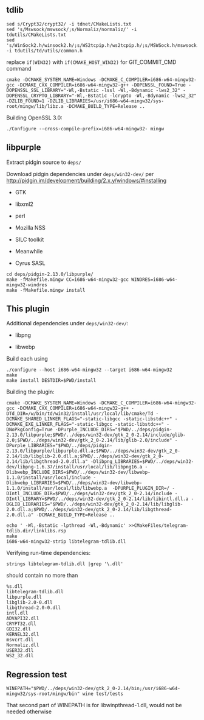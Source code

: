 ## tdlib

```
sed s/Crypt32/crypt32/ -i tdnet/CMakeLists.txt
sed 's/Mswsock/mswsock/;s/Normaliz/normaliz/' -i tdutils/CMakeLists.txt
sed 's/WinSock2.h/winsock2.h/;s/WS2tcpip.h/ws2tcpip.h/;s/MSWSock.h/mswsock.h/;s/Windows.h/windows.h/' -i tdutils/td/utils/common.h
```

replace `if(WIN32)` with `if(CMAKE_HOST_WIN32)` for GIT_COMMIT_CMD command

```
cmake -DCMAKE_SYSTEM_NAME=Windows -DCMAKE_C_COMPILER=i686-w64-mingw32-gcc -DCMAKE_CXX_COMPILER=i686-w64-mingw32-g++ -DOPENSSL_FOUND=True -DOPENSSL_SSL_LIBRARY="-Wl,-Bstatic -lssl -Wl,-Bdynamic -lws2_32" -DOPENSSL_CRYPTO_LIBRARY="-Wl,-Bstatic -lcrypto -Wl,-Bdynamic -lws2_32" -DZLIB_FOUND=1 -DZLIB_LIBRARIES=/usr/i686-w64-mingw32/sys-root/mingw/lib/libz.a -DCMAKE_BUILD_TYPE=Release ..
```

Building OpenSSL 3.0:

```
./Configure --cross-compile-prefix=i686-w64-mingw32- mingw
```

## libpurple

Extract pidgin source to `deps/`

Download pidgin dependencies under `deps/win32-dev/` per http://pidgin.im/development/building/2.x.y/windows/#installing

* GTK

* libxml2

* perl

* Mozilla NSS

* SILC toolkit

* Meanwhile

* Cyrus SASL

```
cd deps/pidgin-2.13.0/libpurple/
make -fMakefile.mingw CC=i686-w64-mingw32-gcc WINDRES=i686-w64-mingw32-windres
make -fMakefile.mingw install
```

## This plugin

Additional dependencies under `deps/win32-dev/`:

* libpng

* libwebp

Build each using
```
./configure --host i686-w64-mingw32 --target i686-w64-mingw32
make
make install DESTDIR=$PWD/install
```

Building the plugin:

```
cmake -DCMAKE_SYSTEM_NAME=Windows -DCMAKE_C_COMPILER=i686-w64-mingw32-gcc -DCMAKE_CXX_COMPILER=i686-w64-mingw32-g++ -DTd_DIR=/w/bin/td/win32/install/usr/local/lib/cmake/Td -DCMAKE_SHARED_LINKER_FLAGS="-static-libgcc -static-libstdc++" -DCMAKE_EXE_LINKER_FLAGS="-static-libgcc -static-libstdc++" -DNoPkgConfig=True -DPurple_INCLUDE_DIRS="$PWD/../deps/pidgin-2.13.0/libpurple;$PWD/../deps/win32-dev/gtk_2_0-2.14/include/glib-2.0;$PWD/../deps/win32-dev/gtk_2_0-2.14/lib/glib-2.0/include" -DPurple_LIBRARIES="$PWD/../deps/pidgin-2.13.0/libpurple/libpurple.dll.a;$PWD/../deps/win32-dev/gtk_2_0-2.14/lib/libglib-2.0.dll.a;$PWD/../deps/win32-dev/gtk_2_0-2.14/lib/libgthread-2.0.dll.a" -Dlibpng_LIBRARIES=$PWD/../deps/win32-dev/libpng-1.6.37/install/usr/local/lib/libpng16.a -Dlibwebp_INCLUDE_DIRS=$PWD/../deps/win32-dev/libwebp-1.1.0/install/usr/local/include -Dlibwebp_LIBRARIES=$PWD/../deps/win32-dev/libwebp-1.1.0/install/usr/local/lib/libwebp.a  -DPURPLE_PLUGIN_DIR=/ -DIntl_INCLUDE_DIR=$PWD/../deps/win32-dev/gtk_2_0-2.14/include -DIntl_LIBRARY=$PWD/../deps/win32-dev/gtk_2_0-2.14/lib/libintl.dll.a -DGLIB_LIBRARIES="$PWD/../deps/win32-dev/gtk_2_0-2.14/lib/libglib-2.0.dll.a;$PWD/../deps/win32-dev/gtk_2_0-2.14/lib/libgthread-2.0.dll.a" -DCMAKE_BUILD_TYPE=Release ..

echo ' -Wl,-Bstatic -lpthread -Wl,-Bdynamic' >>CMakeFiles/telegram-tdlib.dir/linklibs.rsp
make
i686-w64-mingw32-strip libtelegram-tdlib.dll
```

Verifying run-time dependencies:

```
strings libtelegram-tdlib.dll |grep '\.dll'
```

should contain no more than

```
%s.dll
libtelegram-tdlib.dll
libpurple.dll
libglib-2.0-0.dll
libgthread-2.0-0.dll
intl.dll
ADVAPI32.dll
CRYPT32.dll
GDI32.dll
KERNEL32.dll
msvcrt.dll
Normaliz.dll
USER32.dll
WS2_32.dll
```

## Regression test

```
WINEPATH="$PWD/../deps/win32-dev/gtk_2_0-2.14/bin;/usr/i686-w64-mingw32/sys-root/mingw/bin" wine test/tests
```

That second part of WINEPATH is for libwinpthread-1.dll, would not be needed otherwise
